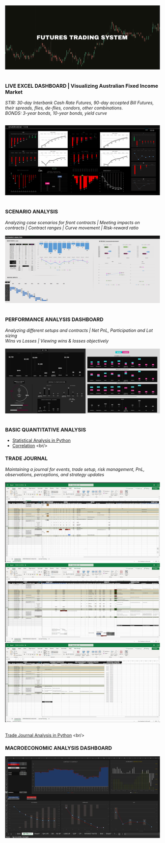 ![](Screenshots/FTS.png)
<br/>
<br/>

### LIVE EXCEL DASHBOARD | Visualizing Australian Fixed Income Market<br/>
*STIR: 30-day Interbank Cash Rate Futures, 90-day accepted Bill Futures, their spreads, flies, de-flies, condors, other combinations. <br/>
BONDS: 3-year bonds, 10-year bonds, yield curve*
<br/><br/>

![](Screenshots/DB4.PNG)
<br/><br/>
### SCENARIO ANALYSIS<br/>
*Analyzing case scenarios for front contracts | Meeting impacts on contracts | Contract ranges | Curve movement | Risk-reward ratio* 
<br/><br/>
![](Screenshots/sa2.PNG)
<br/><br/>

### PERFORMANCE ANALYSIS DASHBOARD<br/>
*Analyzing different setups and contracts | Net PnL, Participation and Lot sizing <br/>
Wins vs Losses | Viewing wins & losses objectively* 
<br/><br/>
![](Screenshots/pa_final.JPG)
<br/><br/>

### BASIC QUANTITATIVE ANALYSIS<br/>
- [Statistical Analysis in Python](https://github.com/s1dewalker/Futures-trading/blob/main/Stats.ipynb) <br/>
- [Correlation](https://github.com/s1dewalker/Futures-trading/blob/main/Stats.ipynb](https://github.com/s1dewalker/Futures-trading/blob/main/correlation.ipynb)) <br/>

### TRADE JOURNAL<br/>
*Maintaining a journal for events, trade setup, risk management, PnL, observations, perceptions, and strategy updates* 
<br/><br/>
![](Screenshots/TJ.JPG)
![](Screenshots/TJ2.JPG)
![](Screenshots/TJ3.JPG)
<br/><br/>

[Trade Journal Analysis in Python](https://github.com/s1dewalker/Airbnb-listings-NYC/blob/main/Airbnb%20correlation.ipynb](https://github.com/s1dewalker/Futures-trading/blob/main/trade_journal_analysis/tja.ipynb)) <br/>

### MACROECONOMIC ANALYSIS DASHBOARD<br/>
![](Screenshots/ECON_DB.JPG)
<br/><br/>
